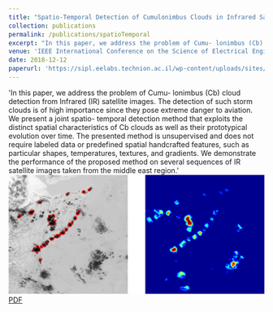 ```yaml
---
title: "Spatio-Temporal Detection of Cumulonimbus Clouds in Infrared Satellite Images"
collection: publications
permalink: /publications/spatioTemporal
excerpt: "In this paper, we address the problem of Cumu- lonimbus (Cb) cloud detection from Infrared (IR) satellite images. The detection of such storm clouds is of high importance since they pose extreme danger to aviation. We present a joint spatio- temporal detection method that exploits the distinct spatial characteristics of Cb clouds as well as their prototypical evolution over time. The presented method is unsupervised and does not require labeled data or predefined spatial handcrafted features, such as particular shapes, temperatures, textures, and gradients. We demonstrate the performance of the proposed method on several sequences of IR satellite images taken from the middle east region. <br/> <img src='images/spatioTemporalPaper.png'>" 
venue: 'IEEE International Conference on the Science of Electrical Engineering in Israel (ICSEE)'
date: 2018-12-12
paperurl: 'https://sipl.eelabs.technion.ac.il/wp-content/uploads/sites/6/2018/12/paper_final.pdf'
---  
```

'In this paper, we address the problem of Cumu- lonimbus (Cb) cloud detection from Infrared (IR) satellite images. The detection of such storm clouds is of high importance since they pose extreme danger to aviation. We present a joint spatio- temporal detection method that exploits the distinct spatial characteristics of Cb clouds as well as their prototypical evolution over time. The presented method is unsupervised and does not require labeled data or predefined spatial handcrafted features, such as particular shapes, temperatures, textures, and gradients. We demonstrate the performance of the proposed method on several sequences of IR satellite images taken from the middle east region.'
<br/> <img src='images/spatioTemporalPaper.png'>
<a href='https://sipl.eelabs.technion.ac.il/wp-content/uploads/sites/6/2018/12/paper_final.pdf'>PDF</a>
&nbsp;&nbsp;&nbsp;&nbsp;
